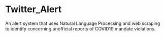 # Twitter_Alert
An alert system that uses Natural Language Processing and web scraping to identify concerning unofficial reports of COVID19 mandate violations.
